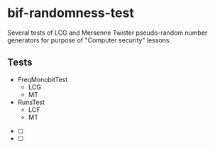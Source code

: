 # bif-randomness-test
Several tests of LCG and Mersenne Twister pseudo-random number generators for purpose of "Computer security" lessons.

## Tests
- FreqMonobitTest
    - LCG
    - MT
- RunsTest
    - LCF
    - MT
- [ ]
- [ ]